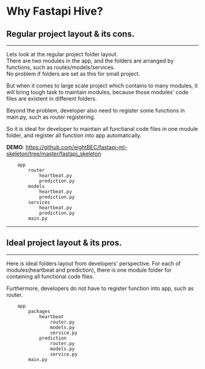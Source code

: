 # Why Fastapi Hive?


## Regular project layout & its cons.

---

Lets look at the regular project folder layout.<br/>
There are two modules in the app, and the folders are arranged by functions, such as routes/models/services.<br/>
No problem if folders are set as this for small project.<br/>

But when it comes to large scale project which contains to many modules, it will bring tough task to maintain modules, because those modules' code files are existent in different folders.

Beyond the problem, developer also need to register some functions in main.py, such as router registering.

So it is ideal for developer to maintain all functianal code files in one module folder, and register all function into app automatically.

**DEMO**: <a href="https://github.com/eightBEC/fastapi-ml-skeleton/tree/master/fastapi_skeleton" target="_blank">https://github.com/eightBEC/fastapi-ml-skeleton/tree/master/fastapi_skeleton</a>


```text
    app
        router
            heartbeat.py
            prediction.py
        models
            heartbeat.py
            prediction.py
        services
            heartbeat.py
            prediction.py
        main.py
```


---


## Ideal project layout & its pros.

---

Here is ideal folders layout from developers' perspective.
For each of modules(heartbeat and prediction), there is one module folder for containing all functional code files.

Furthermore, developers do not have to register function into app, such as router.


```text
    app
        packages
            heartbeat
                router.py
                models.py
                service.py
            prediction
                router.py
                models.py
                service.py
        main.py
```


